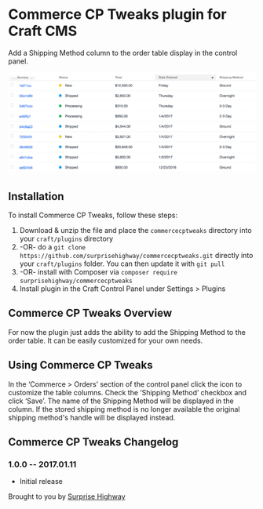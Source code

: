 # Commerce CP Tweaks plugin for Craft CMS

Add a Shipping Method column to the order table display in the control panel.


![Screenshot](resources/screenshots/screenshot.png)

## Installation

To install Commerce CP Tweaks, follow these steps:

1. Download & unzip the file and place the `commercecptweaks` directory into your `craft/plugins` directory
2.  -OR- do a `git clone https://github.com/surprisehighway/commercecptweaks.git` directly into your `craft/plugins` folder.  You can then update it with `git pull`
3.  -OR- install with Composer via `composer require surprisehighway/commercecptweaks`
4. Install plugin in the Craft Control Panel under Settings > Plugins

## Commerce CP Tweaks Overview

For now the plugin just adds the ability to add the Shipping Method to the order table. It can be easily customized for your own needs.

## Using Commerce CP Tweaks

In the ‘Commerce > Orders’ section of the control panel click the icon to customize the table columns. Check the ‘Shipping Method’ checkbox and click ‘Save’. The name of the Shipping Method will be displayed in the column. If the stored shipping method is no longer available the original shipping method's handle will be displayed instead.

## Commerce CP Tweaks Changelog

### 1.0.0 -- 2017.01.11

* Initial release

Brought to you by [Surprise Highway](http://surprisehighway.com)
